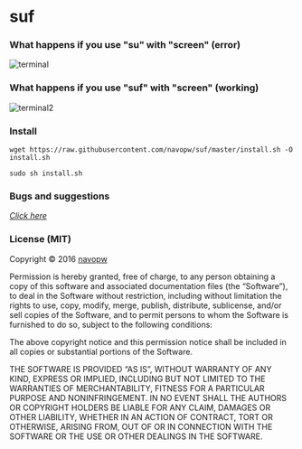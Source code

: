 # suf

### What happens if you use "su" with "screen" (error)
![terminal](http://i.imgur.com/UJS2WM8.png)

### What happens if you use "suf" with "screen" (working)
![terminal2](http://i.imgur.com/UPULSvJ.png)

### Install
`wget https://raw.githubusercontent.com/navopw/suf/master/install.sh -O install.sh`

`sudo sh install.sh`

### Bugs and suggestions
[*Click here*](https://github.com/navopw/suf/issues/new)

### License (MIT)

Copyright © 2016 [navopw](https://github.com/navopw)

Permission is hereby granted, free of charge, to any person
obtaining a copy of this software and associated documentation
files (the “Software”), to deal in the Software without
restriction, including without limitation the rights to use,
copy, modify, merge, publish, distribute, sublicense, and/or sell
copies of the Software, and to permit persons to whom the
Software is furnished to do so, subject to the following
conditions:

The above copyright notice and this permission notice shall be
included in all copies or substantial portions of the Software.

THE SOFTWARE IS PROVIDED “AS IS”, WITHOUT WARRANTY OF ANY KIND,
EXPRESS OR IMPLIED, INCLUDING BUT NOT LIMITED TO THE WARRANTIES
OF MERCHANTABILITY, FITNESS FOR A PARTICULAR PURPOSE AND
NONINFRINGEMENT. IN NO EVENT SHALL THE AUTHORS OR COPYRIGHT
HOLDERS BE LIABLE FOR ANY CLAIM, DAMAGES OR OTHER LIABILITY,
WHETHER IN AN ACTION OF CONTRACT, TORT OR OTHERWISE, ARISING
FROM, OUT OF OR IN CONNECTION WITH THE SOFTWARE OR THE USE OR
OTHER DEALINGS IN THE SOFTWARE.
